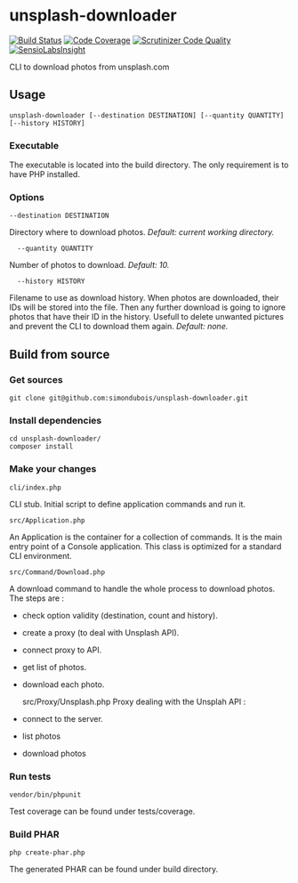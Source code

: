 # unsplash-downloader

[![Build Status](https://travis-ci.org/simondubois/unsplash-downloader.svg)](https://travis-ci.org/simondubois/unsplash-downloader)
[![Code Coverage](https://scrutinizer-ci.com/g/simondubois/unsplash-downloader/badges/coverage.png?b=master)](https://scrutinizer-ci.com/g/simondubois/unsplash-downloader/?branch=master)
[![Scrutinizer Code Quality](https://scrutinizer-ci.com/g/simondubois/unsplash-downloader/badges/quality-score.png?b=master)](https://scrutinizer-ci.com/g/simondubois/unsplash-downloader/?branch=master)
[![SensioLabsInsight](https://insight.sensiolabs.com/projects/4556fb29-ce84-4668-a918-ce4fb39f3083/mini.png)](https://insight.sensiolabs.com/projects/4556fb29-ce84-4668-a918-ce4fb39f3083)

CLI to download photos from unsplash.com


## Usage
	unsplash-downloader [--destination DESTINATION] [--quantity QUANTITY] [--history HISTORY]

### Executable
The executable is located into the build directory.
The only requirement is to have PHP installed.

### Options
	--destination DESTINATION
Directory where to download photos.
*Default: current working directory.*

      --quantity QUANTITY
Number of photos to download.
*Default: 10.*

      --history HISTORY
Filename to use as download history. When photos are downloaded, their IDs will be stored into the file. Then any further download is going to ignore photos that have their ID in the history. Usefull to delete unwanted pictures and prevent the CLI to download them again.
*Default: none.*


## Build from source

### Get sources
	git clone git@github.com:simondubois/unsplash-downloader.git

### Install dependencies
	cd unsplash-downloader/
	composer install

### Make your changes

	cli/index.php
CLI stub.
Initial script to define application commands and run it.

	src/Application.php
An Application is the container for a collection of commands.
It is the main entry point of a Console application.
This class is optimized for a standard CLI environment.

	src/Command/Download.php
A download command to handle the whole process to download photos.
The steps are :
 - check option validity (destination, count and history).
 - create a proxy (to deal with Unsplash API).
 - connect proxy to API.
 - get list of photos.
 - download each photo.

	src/Proxy/Unsplash.php
Proxy dealing with the Unsplah API :
- connect to the server.
- list photos
- download photos

### Run tests
	vendor/bin/phpunit
Test coverage can be found under tests/coverage.

### Build PHAR
	php create-phar.php
The generated PHAR can be found under build directory.
